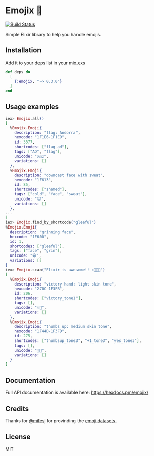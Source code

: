 # Emojix 💩

[![Build Status](https://github.com/ukita/emojix/workflows/CI/badge.svg)](https://github.com/ukita/emojix/actions)

Simple Elixir library to help you handle emojis.

## Installation

Add it to your deps list in your mix.exs

```elixir
def deps do
  [
    {:emojix, "~> 0.3.0"}
  ]
end
```

## Usage examples

```elixir
iex> Emojix.all()
[
  %Emojix.Emoji{
    description: "flag: Andorra",
    hexcode: "1F1E6-1F1E9",
    id: 3577,
    shortcodes: ["flag_ad"],
    tags: ["AD", "flag"],
    unicode: "🇦🇩",
    variations: []
  },
  %Emojix.Emoji{
    description: "downcast face with sweat",
    hexcode: "1F613",
    id: 85,
    shortcodes: ["shamed"],
    tags: ["cold", "face", "sweat"],
    unicode: "😓",
    variations: []
  },
...
]
iex> Emojix.find_by_shortcode("gleeful")
%Emojix.Emoji{
  description: "grinning face",
  hexcode: "1F600",
  id: 1,
  shortcodes: ["gleeful"],
  tags: ["face", "grin"],
  unicode: "😀",
  variations: []
}
iex> Emojix.scan("Elixir is awesome!! ✌🏻👍🏽")
[
  %Emojix.Emoji{
    description: "victory hand: light skin tone",
    hexcode: "270C-1F3FB",
    id: 206,
    shortcodes: ["victory_tone1"],
    tags: [],
    unicode: "✌🏻",
    variations: []
  },
  %Emojix.Emoji{
    description: "thumbs up: medium skin tone",
    hexcode: "1F44D-1F3FD",
    id: 275,
    shortcodes: ["thumbsup_tone3", "+1_tone3", "yes_tone3"],
    tags: [],
    unicode: "👍🏽",
    variations: []
  }
]
```

## Documentation

Full API documentation is available here: https://hexdocs.pm/emojix/

## Credits

Thanks for [@milesj](https://github.com/milesj) for provinding the [emoji datasets](https://github.com/milesj/emojibase).

## License

MIT
